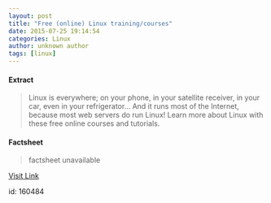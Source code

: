 ```yaml
---
layout: post
title: "Free (online) Linux training/courses"
date: 2015-07-25 19:14:54
categories: Linux
author: unknown author
tags: [linux]
---
```



#### Extract
>Linux is everywhere; on your phone, in your satellite receiver, in your car, even in your refrigerator… And it runs most of the Internet, because most web servers do run Linux! Learn more about Linux with these free online courses and tutorials.

#### Factsheet
>factsheet unavailable

[Visit Link](http://lxer.com/module/newswire/ext_link.php?rid=217167)

id:  160484
